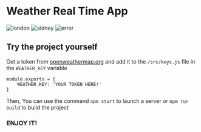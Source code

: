 # Weather Real Time App
![london](https://i.imgur.com/ukr6Yug.png)
![sidney](https://i.imgur.com/PDjKnad.png)
![error](https://i.imgur.com/vhE6TnY.png)


## Try the project yourself
Get a token from [openweathermap.org](https://openweathermap.org/current) and add it to the `/src/keys.js` file in the `WEATHER_KEY` variable
```
module.exports = {
    WEATHER_KEY: 'YOUR TOKEN HERE!'
}
```
Then, You can use the command `npm start` to launch a server or `npm run build` to build the project

### ENJOY IT!
